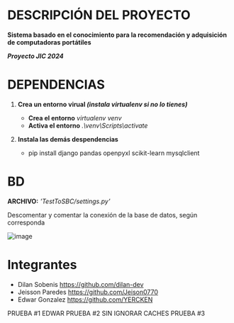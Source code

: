 # DESCRIPCIÓN DEL PROYECTO
**Sistema basado en el conocimiento para la recomendación y adquisición de computadoras portátiles**

***Proyecto JIC 2024*** 

# DEPENDENCIAS 
1. **Crea un entorno virual *(instala virtualenv si no lo tienes)***
    - **Crea el entorno**   *virtualenv venv*
    - **Activa el entorno**  *.\venv\Scripts\activate*

2. **Instala las demás despendencias**
    - pip install django pandas openpyxl scikit-learn mysqlclient

# BD

**ARCHIVO:** *'TestToSBC/settings.py'*

Descomentar y comentar la conexión de la base de datos, según corresponda

![image](https://github.com/YERCKEN/lRecomender/assets/42678417/a58f47fe-86cc-4523-9899-207f65f14ed2)

# Integrantes

  - Dilan Sobenis   https://github.com/dilan-dev
  - Jeisson Paredes https://github.com/Jeison0770
  - Edwar Gonzalez  https://github.com/YERCKEN

PRUEBA #1 EDWAR 
PRUEBA #2 SIN IGNORAR CACHES
PRUEBA #3 